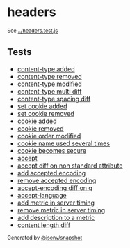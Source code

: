 # headers

<sub>
  See <a href="../headers.test.js">../headers.test.js</a>
</sub>

## Tests

- [content-type added](content-type_added/content-type_added.md)
- [content-type removed](content-type_removed/content-type_removed.md)
- [content-type modified](content-type_modified/content-type_modified.md)
- [content-type multi diff](content-type_multi_diff/content-type_multi_diff.md)
- [content-type spacing diff](content-type_spacing_diff/content-type_spacing_diff.md)
- [set cookie added](set_cookie_added/set_cookie_added.md)
- [set cookie removed](set_cookie_removed/set_cookie_removed.md)
- [cookie added](cookie_added/cookie_added.md)
- [cookie removed](cookie_removed/cookie_removed.md)
- [cookie order modified](cookie_order_modified/cookie_order_modified.md)
- [cookie name used several times](cookie_name_used_several_times/cookie_name_used_several_times.md)
- [cookie becomes secure](cookie_becomes_secure/cookie_becomes_secure.md)
- [accept](accept/accept.md)
- [accept diff on non standard attribute](accept_diff_on_non_standard_attribute/accept_diff_on_non_standard_attribute.md)
- [add accepted encoding](add_accepted_encoding/add_accepted_encoding.md)
- [remove accepted encoding](remove_accepted_encoding/remove_accepted_encoding.md)
- [accept-encoding diff on q](accept-encoding_diff_on_q/accept-encoding_diff_on_q.md)
- [accept-language](accept-language/accept-language.md)
- [add metric in server timing](add_metric_in_server_timing/add_metric_in_server_timing.md)
- [remove metric in server timing](remove_metric_in_server_timing/remove_metric_in_server_timing.md)
- [add description to a metric](add_description_to_a_metric/add_description_to_a_metric.md)
- [content length diff](content_length_diff/content_length_diff.md)

<sub>
  Generated by <a href="https://github.com/jsenv/core/tree/main/packages/independent/snapshot">@jsenv/snapshot</a>
</sub>